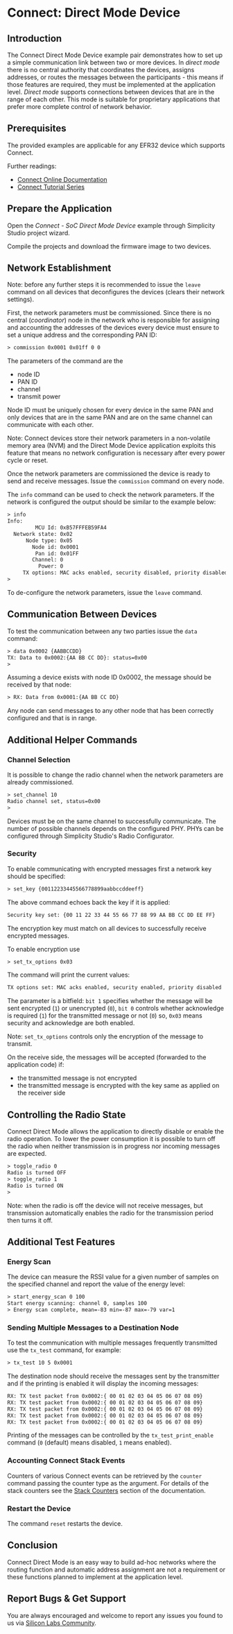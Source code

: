 # Connect: Direct Mode Device

## Introduction

The Connect Direct Mode Device example pair demonstrates how to set up a simple
communication link between two or more devices. In *direct mode* there is no
central authority that coordinates the devices, assigns addresses, or routes the
messages between the participants - this means if those features are required,
they must be implemented at the application level. *Direct mode* supports
connections between devices that are in the range of each other. This mode is
suitable for proprietary applications that prefer more complete control of
network behavior.

## Prerequisites

The provided examples are applicable for any EFR32 device which supports
Connect.

Further readings:

- [Connect Online Documentation](https://docs.silabs.com/connect-stack/latest/)
- [Connect Tutorial
  Series](https://community.silabs.com/s/article/connect-tutorial-series?language=en_US)

## Prepare the Application

Open the *Connect - SoC Direct Mode Device* example through Simplicity
Studio project wizard.

Compile the projects and download the firmware image to two devices.

## Network Establishment

Note: before any further steps it is recommended to issue the `leave` command on
all devices that deconfigures the devices (clears their network settings).

First, the network parameters must be commissioned. Since there is no central
(*coordinator*) node in the network who is responsible for assigning and
accounting the addresses of the devices every device must ensure to set a unique
address and the corresponding PAN ID:

```txt
> commission 0x0001 0x01ff 0 0
```

The parameters of the command are the

- node ID
- PAN ID
- channel
- transmit power

Node ID must be uniquely chosen for every device in the same PAN and only
devices that are in the same PAN and are on the same channel can communicate
with each other.

Note: Connect devices store their network parameters in a non-volatile memory
area (NVM) and the Direct Mode Device application exploits this feature that
means no network configuration is necessary after every power cycle or reset.

Once the network parameters are commissioned the device is ready to send and
receive messages. Issue the `commission` command on every node.

The `info` command can be used to check the network parameters. If the network
is configured the output should be similar to the example below:

```txt
> info
Info:
         MCU Id: 0xB57FFFEB59FA4
  Network state: 0x02
      Node type: 0x05
        Node id: 0x0001
         Pan id: 0x01FF
        Channel: 0
          Power: 0
     TX options: MAC acks enabled, security disabled, priority disabled
>
```

To de-configure the network parameters, issue the `leave` command.

## Communication Between Devices

To test the communication between any two parties issue the `data` command:

```txt
> data 0x0002 {AABBCCDD}
TX: Data to 0x0002:{AA BB CC DD}: status=0x00
> 

```

Assuming a device exists with node ID 0x0002, the message should be received by
that node:

```txt
> RX: Data from 0x0001:{AA BB CC DD}
```

Any node can send messages to any other node that has been correctly configured
and that is in range.

## Additional Helper Commands

### Channel Selection

It is possible to change the radio channel when the network parameters are
already commissioned.

```txt
> set_channel 10
Radio channel set, status=0x00
>
```

Devices must be on the same channel to successfully communicate. The number of
possible channels depends on the configured PHY. PHYs can be configured through
Simplicity Studio's Radio Configurator.

### Security

To enable communicating with encrypted messages first a network key should be
specified:

```txt
> set_key {00112233445566778899aabbccddeeff}
```

The above command echoes back the key if it is applied:

```txt
Security key set: {00 11 22 33 44 55 66 77 88 99 AA BB CC DD EE FF}
```

The encryption key must match on all devices to successfully receive encrypted
messages.

To enable encryption use

```txt
> set_tx_options 0x03
```

The command will print the current values:

```txt
TX options set: MAC acks enabled, security enabled, priority disabled
```

The parameter is a bitfield: `bit 1` specifies whether the message will be sent
encrypted (`1`) or unencrypted (`0`), `bit 0` controls whether acknowledge is
required (`1`) for the transmitted message or not (`0`) so, `0x03` means
security and acknowledge are both enabled.

Note: `set_tx_options` controls only the encryption of the message to transmit.

On the receive side, the messages will be accepted (forwarded to the application
code) if:

- the transmitted message is not encrypted
- the transmitted message is encrypted with the key same as applied on the
  receiver side

## Controlling the Radio State

Connect Direct Mode allows the application to directly disable or enable the
radio operation. To lower the power consumption it is possible to turn off the
radio when neither transmission is in progress nor incoming messages are
expected.

```txt
> toggle_radio 0  
Radio is turned OFF
> toggle_radio 1
Radio is turned ON
> 
```

Note: when the radio is off the device will not receive messages, but
transmission automatically enables the radio for the transmission period then
turns it off.

## Additional Test Features

### Energy Scan

The device can measure the RSSI value for a given number of samples on the
specified channel and report the value of the energy level:

```txt
> start_energy_scan 0 100
Start energy scanning: channel 0, samples 100
> Energy scan complete, mean=-83 min=-87 max=-79 var=1
```

### Sending Multiple Messages to a Destination Node

To test the communication with multiple messages frequently transmitted use the
`tx_test` command, for example:

```txt
> tx_test 10 5 0x0001
```

The destination node should receive the messages sent by the transmitter and if
the printing is enabled it will display the incoming messages:

```txt
RX: TX test packet from 0x0002:{ 00 01 02 03 04 05 06 07 08 09}
RX: TX test packet from 0x0002:{ 00 01 02 03 04 05 06 07 08 09}
RX: TX test packet from 0x0002:{ 00 01 02 03 04 05 06 07 08 09}
RX: TX test packet from 0x0002:{ 00 01 02 03 04 05 06 07 08 09}
RX: TX test packet from 0x0002:{ 00 01 02 03 04 05 06 07 08 09}
```

Printing of the messages can be controlled by the `tx_test_print_enable` command
(`0` (default) means disabled, `1` means enabled).

### Accounting Connect Stack Events

Counters of various Connect events can be retrieved by the `counter` command
passing the counter type as the argument. For details of the stack counters see
the [Stack
Counters](https://docs.silabs.com/connect-stack/latest/group-stack-counters)
section of the documentation.

### Restart the Device

The command `reset` restarts the device.

## Conclusion

Connect Direct Mode is an easy way to build ad-hoc networks where the routing
function and automatic address assignment are not a requirement or these
functions planned to implement at the application level.

## Report Bugs & Get Support

You are always encouraged and welcome to report any issues you found to us via
[Silicon Labs
Community](https://community.silabs.com/s/topic/0TO1M000000qHaKWAU/proprietary?language=en_US).
